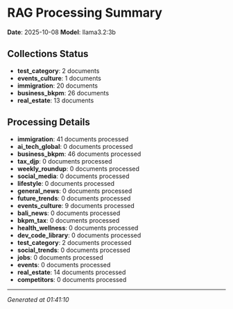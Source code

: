 # RAG Processing Summary

**Date**: 2025-10-08
**Model**: llama3.2:3b

## Collections Status

- **test_category**: 2 documents
- **events_culture**: 1 documents
- **immigration**: 20 documents
- **business_bkpm**: 26 documents
- **real_estate**: 13 documents

## Processing Details

- **immigration**: 41 documents processed
- **ai_tech_global**: 0 documents processed
- **business_bkpm**: 46 documents processed
- **tax_djp**: 0 documents processed
- **weekly_roundup**: 0 documents processed
- **social_media**: 0 documents processed
- **lifestyle**: 0 documents processed
- **general_news**: 0 documents processed
- **future_trends**: 0 documents processed
- **events_culture**: 9 documents processed
- **bali_news**: 0 documents processed
- **bkpm_tax**: 0 documents processed
- **health_wellness**: 0 documents processed
- **dev_code_library**: 0 documents processed
- **test_category**: 2 documents processed
- **social_trends**: 0 documents processed
- **jobs**: 0 documents processed
- **events**: 0 documents processed
- **real_estate**: 14 documents processed
- **competitors**: 0 documents processed

---
*Generated at 01:41:10*
